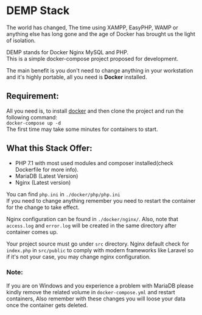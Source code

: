 # DEMP Stack

The world has changed, The time using XAMPP, EasyPHP, WAMP or anything else has long gone and the age of Docker has brought us the light of isolation.

DEMP stands for Docker Nginx MySQL and PHP.  
This is a simple docker-compose project proposed for development.  

The main benefit is you don't need to change anything in your workstation and it's highly portable, all you need is **Docker** installed.

## Requirement:
All you need is, to install [docker](https://docs.docker.com/install) and then clone the project and run the following command:  
``docker-compose up -d``  
The first time may take some minutes for containers to start.

## What this Stack Offer:
* PHP 7.1 with most used modules and composer installed(check Dockerfile for more info).
* MariaDB (Latest Version)
* Nginx (Latest version)

You can find `php.ini` in `./docker/php/php.ini`  
If you need to change anything remember you need to restart the container for the change to take effect.   

Nginx configuration can be found in `./docker/nginx/`. Also, note that `access.log` and `error.log` will be created in the same directory after container comes up.

Your project source must go under `src` directory. Nginx default check for `index.php` in `src/public` to comply with modern frameworks like Laravel so if it's not your case, you may change nginx configuration.

### Note:
If you are on Windows and you experience a problem with MariaDB please kindly remove the related volume in `docker-compose.yml` and restart containers, Also remember with these changes you will loose your data once the container gets deleted.